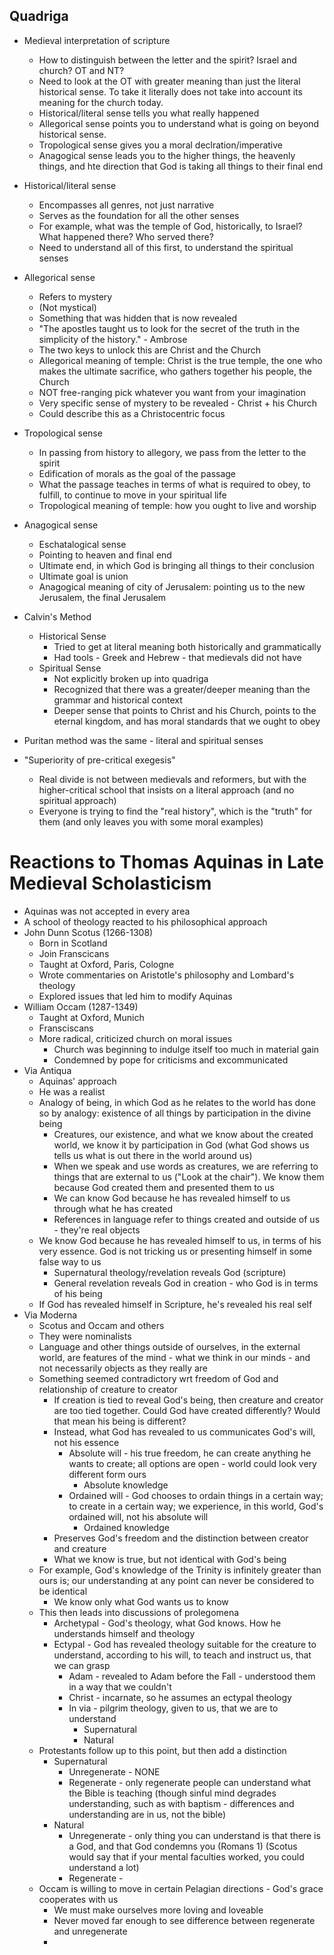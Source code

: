 ## Quadriga

* Medieval interpretation of scripture
  * How to distinguish between the letter and the spirit? Israel and church? OT and NT?
  * Need to look at the OT with greater meaning than just the literal historical sense. To take it literally does not take into account its meaning for the church today.
  * Historical/literal sense tells you what really happened
  * Allegorical sense points you to understand what is going on beyond historical sense.
  * Tropological sense gives you a moral declration/imperative
  * Anagogical sense leads you to the higher things, the heavenly things, and hte direction that God is taking all things to their final end
* Historical/literal sense
  * Encompasses all genres, not just narrative
  * Serves as the foundation for all the other senses
  * For example, what was the temple of God, historically, to Israel? What happened there? Who served there?
  * Need to understand all of this first, to understand the spiritual senses
* Allegorical sense
  * Refers to mystery
  * (Not mystical)
  * Something that was hidden that is now revealed
  * "The apostles taught us to look for the secret of the truth in the simplicity of the history." - Ambrose
  * The two keys to unlock this are Christ and the Church
  * Allegorical meaning of temple: Christ is the true temple, the one who makes the ultimate sacrifice, who gathers together his people, the Church
  * NOT free-ranging pick whatever you want from your imagination
  * Very specific sense of mystery to be revealed - Christ + his Church
  * Could describe this as a Christocentric focus
* Tropological sense
  * In passing from history to allegory, we pass from the letter to the spirit
  * Edification of morals as the goal of the passage
  * What the passage teaches in terms of what is required to obey, to fulfill, to continue to move in your spiritual life
  * Tropological meaning of temple: how you ought to live and worship
* Anagogical sense
  * Eschatalogical sense
  * Pointing to heaven and final end
  * Ultimate end, in which God is bringing all things to their conclusion
  * Ultimate goal is union
  * Anagogical meaning of city of Jerusalem: pointing us to the new Jerusalem, the final Jerusalem

* Calvin's Method
  * Historical Sense
    * Tried to get at literal meaning both historically and grammatically
    * Had tools - Greek and Hebrew - that medievals did not have
  * Spiritual Sense
    * Not explicitly broken up into quadriga
    * Recognized that there was a greater/deeper meaning than the grammar and historical context
    * Deeper sense that points to Christ and his Church, points to the eternal kingdom, and has moral standards that we ought to obey
* Puritan method was the same - literal and spiritual senses
* "Superiority of pre-critical exegesis"
  * Real divide is not between medievals and reformers, but with the higher-critical school that insists on a literal approach (and no spiritual approach)
  * Everyone is trying to find the "real history", which is the "truth" for them (and only leaves you with some moral examples)

# Reactions to Thomas Aquinas in Late Medieval Scholasticism

* Aquinas was not accepted in every area
* A school of theology reacted to his philosophical approach
* John Dunn Scotus (1266-1308)
  * Born in Scotland
  * Join Franscicans
  * Taught at Oxford, Paris, Cologne
  * Wrote commentaries on Aristotle's philosophy and Lombard's theology
  * Explored issues that led him to modify Aquinas
* William Occam (1287-1349)
  * Taught at Oxford, Munich
  * Fransciscans
  * More radical, criticized church on moral issues
    * Church was beginning to indulge itself too much in material gain
    * Condemned by pope for criticisms and excommunicated
* Via Antiqua
  * Aquinas' approach
  * He was a realist
  * Analogy of being, in which God as he relates to the world has done so by analogy: existence of all things by participation in the divine being
    * Creatures, our existence, and what we know about the created world, we know it by participation in God (what God shows us tells us what is out there in the world around us)
    * When we speak and use words as creatures, we are referring to things that are external to us ("Look at the chair"). We know them because God created them and presented them to us
    * We can know God because he has revealed himself to us through what he has created
    * References in language refer to things created and outside of us - they're real objects
  * We know God because he has revealed himself to us, in terms of his very essence. God is not tricking us or presenting himself in some false way to us
    * Supernatural theology/revelation reveals God (scripture)
    * General revelation reveals God in creation - who God is in terms of his being
  * If God has revealed himself in Scripture, he's revealed his real self
* Via Moderna
  * Scotus and Occam and others
  * They were nominalists
  * Language and other things outside of ourselves, in the external world, are features of the mind - what we think in our minds - and not necessarily objects as they really are
  * Something seemed contradictory wrt freedom of God and relationship of creature to creator
    * If creation is tied to reveal God's being, then creature and creator are too tied together. Could God have created differently? Would that mean his being is different?
    * Instead, what God has revealed to us communicates God's will, not his essence
      * Absolute will - his true freedom, he can create anything he wants to create; all options are open - world could look very different form ours
        * Absolute knowledge
      * Ordained will - God chooses to ordain things in a certain way; to create in a certain way; we experience, in this world, God's ordained will, not his absolute will
        * Ordained knowledge
    * Preserves God's freedom and the distinction between creator and creature
    * What we know is true, but not identical with God's being
  * For example, God's knowledge of the Trinity is infinitely greater than ours is; our understanding at any point can never be considered to be identical
    * We know only what God wants us to know
  * This then leads into discussions of prolegomena
    * Archetypal - God's theology, what God knows. How he understands himself and theology
    * Ectypal - God has revealed theology suitable for the creature to understand, according to his will, to teach and instruct us, that we can grasp
      * Adam - revealed to Adam before the Fall - understood them in a way that we couldn't
      * Christ - incarnate, so he assumes an ectypal theology
      * In via - pilgrim theology, given to us, that we are to understand
        * Supernatural
        * Natural
  * Protestants follow up to this point, but then add a distinction
    * Supernatural
      * Unregenerate - NONE
      * Regenerate - only regenerate people can understand what the Bible is teaching (though sinful mind degrades understanding, such as with baptism - differences and understanding are in us, not the bible)
    * Natural
      * Unregenerate - only thing you can understand is that there is a God, and that God condemns you (Romans 1) (Scotus would say that if your mental faculties worked, you could understand a lot)
      * Regenerate - 
  * Occam is willing to move in certain Pelagian directions - God's grace cooperates with us
    * We must make ourselves more loving and loveable
    * Never moved far enough to see difference between regenerate and unregenerate
    * 
